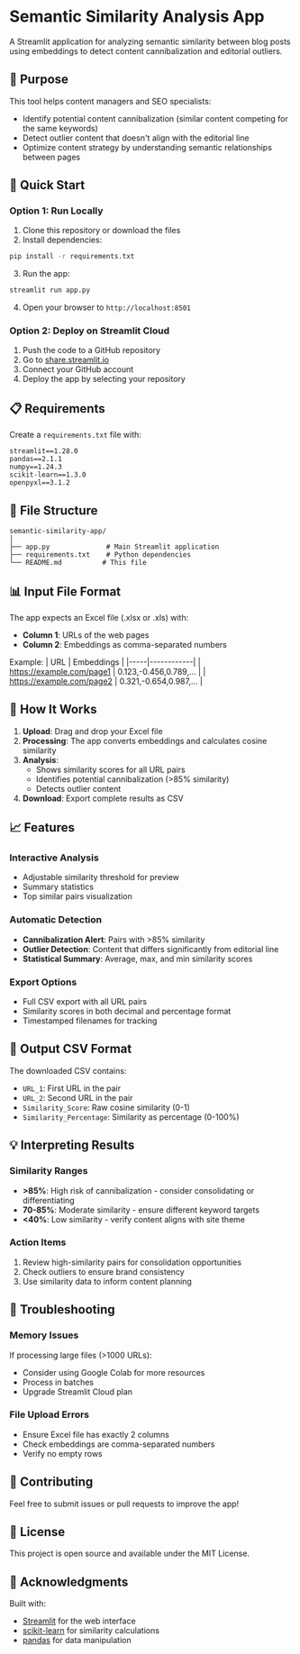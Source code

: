 # Semantic Similarity Analysis App

A Streamlit application for analyzing semantic similarity between blog posts using embeddings to detect content cannibalization and editorial outliers.

## 🎯 Purpose

This tool helps content managers and SEO specialists:
- Identify potential content cannibalization (similar content competing for the same keywords)
- Detect outlier content that doesn't align with the editorial line
- Optimize content strategy by understanding semantic relationships between pages

## 🚀 Quick Start

### Option 1: Run Locally

1. Clone this repository or download the files
2. Install dependencies:
```bash
pip install -r requirements.txt
```
3. Run the app:
```bash
streamlit run app.py
```
4. Open your browser to `http://localhost:8501`

### Option 2: Deploy on Streamlit Cloud

1. Push the code to a GitHub repository
2. Go to [share.streamlit.io](https://share.streamlit.io)
3. Connect your GitHub account
4. Deploy the app by selecting your repository

## 📋 Requirements

Create a `requirements.txt` file with:
```
streamlit==1.28.0
pandas==2.1.1
numpy==1.24.3
scikit-learn==1.3.0
openpyxl==3.1.2
```

## 📁 File Structure

```
semantic-similarity-app/
│
├── app.py              # Main Streamlit application
├── requirements.txt    # Python dependencies
└── README.md          # This file
```

## 📊 Input File Format

The app expects an Excel file (.xlsx or .xls) with:
- **Column 1**: URLs of the web pages
- **Column 2**: Embeddings as comma-separated numbers

Example:
| URL | Embeddings |
|-----|------------|
| https://example.com/page1 | 0.123,-0.456,0.789,... |
| https://example.com/page2 | 0.321,-0.654,0.987,... |

## 🔧 How It Works

1. **Upload**: Drag and drop your Excel file
2. **Processing**: The app converts embeddings and calculates cosine similarity
3. **Analysis**: 
   - Shows similarity scores for all URL pairs
   - Identifies potential cannibalization (>85% similarity)
   - Detects outlier content
4. **Download**: Export complete results as CSV

## 📈 Features

### Interactive Analysis
- Adjustable similarity threshold for preview
- Summary statistics
- Top similar pairs visualization

### Automatic Detection
- **Cannibalization Alert**: Pairs with >85% similarity
- **Outlier Detection**: Content that differs significantly from editorial line
- **Statistical Summary**: Average, max, and min similarity scores

### Export Options
- Full CSV export with all URL pairs
- Similarity scores in both decimal and percentage format
- Timestamped filenames for tracking

## 📝 Output CSV Format

The downloaded CSV contains:
- `URL_1`: First URL in the pair
- `URL_2`: Second URL in the pair
- `Similarity_Score`: Raw cosine similarity (0-1)
- `Similarity_Percentage`: Similarity as percentage (0-100%)

## 💡 Interpreting Results

### Similarity Ranges
- **>85%**: High risk of cannibalization - consider consolidating or differentiating
- **70-85%**: Moderate similarity - ensure different keyword targets
- **<40%**: Low similarity - verify content aligns with site theme

### Action Items
1. Review high-similarity pairs for consolidation opportunities
2. Check outliers to ensure brand consistency
3. Use similarity data to inform content planning

## 🐛 Troubleshooting

### Memory Issues
If processing large files (>1000 URLs):
- Consider using Google Colab for more resources
- Process in batches
- Upgrade Streamlit Cloud plan

### File Upload Errors
- Ensure Excel file has exactly 2 columns
- Check embeddings are comma-separated numbers
- Verify no empty rows

## 🤝 Contributing

Feel free to submit issues or pull requests to improve the app!

## 📄 License

This project is open source and available under the MIT License.

## 🙏 Acknowledgments

Built with:
- [Streamlit](https://streamlit.io/) for the web interface
- [scikit-learn](https://scikit-learn.org/) for similarity calculations
- [pandas](https://pandas.pydata.org/) for data manipulation
